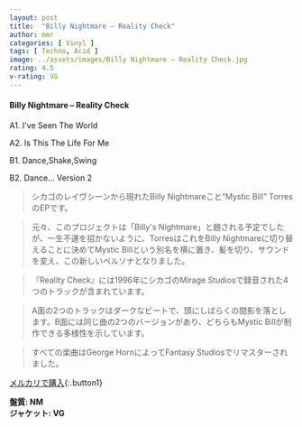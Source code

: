 ```yaml
---
layout: post
title:  "Billy Nightmare – Reality Check"
author: mmr
categories: [ Vinyl ]
tags: [ Techno, Acid ]
image: ../assets/images/Billy Nightmare – Reality Check.jpg
rating: 4.5
v-rating: VG
---
```


#### Billy Nightmare – Reality Check

A1. I've Seen The World

A2. Is This The Life For Me

B1. Dance,Shake,Swing

B2. Dance... Version 2

> シカゴのレイヴシーンから現れたBilly Nightmareこと“Mystic Bill” TorresのEPです。

> 元々、このプロジェクトは「Billy's Nightmare」と題される予定でしたが、一生不運を招かないように、TorresはこれをBilly Nightmareに切り替えることに決めてMystic Billという別名を横に置き、髪を切り、サウンドを変え、この新しいペルソナとなりました。

> 『Reality Check』には1996年にシカゴのMirage Studiosで録音された4つのトラックが含まれています。

> A面の2つのトラックはダークなビートで、頭にしばらくの間影を落とします。B面には同じ曲の2つのバージョンがあり、どちらもMystic Billが制作できる多様性を示しています。

> すべての楽曲はGeorge HornによってFantasy Studiosでリマスターされました。


[メルカリで購入](https://jp.mercari.com/item/m23235956197){:.button1}

<div class="mt-4 mb-4 d-flex align-items-center">
<strong class="mr-1">盤質: NM</strong>
</div>
<div class="mt-4 mb-4 d-flex align-items-center">
<strong class="mr-1">ジャケット: VG</strong>
</div>
